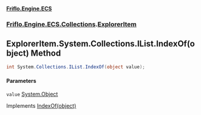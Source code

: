 #### [Friflo.Engine.ECS](index.md#'index')
### [Friflo.Engine.ECS.Collections](Friflo.Engine.ECS.Collections.md#'Friflo.Engine.ECS.Collections').[ExplorerItem](ExplorerItem.md#'Friflo.Engine.ECS.Collections.ExplorerItem')

## ExplorerItem.System.Collections.IList.IndexOf(object) Method

```csharp
int System.Collections.IList.IndexOf(object value);
```
#### Parameters

<a name='Friflo.Engine.ECS.Collections.ExplorerItem.System.Collections.IList.IndexOf(object).value'></a>

`value` [System.Object](https://docs.microsoft.com/en-us/dotnet/api/System.Object#'System.Object')

Implements [IndexOf(object)](https://docs.microsoft.com/en-us/dotnet/api/System.Collections.IList.IndexOf#System_Collections_IList_IndexOf_System_Object_#'System.Collections.IList.IndexOf(System.Object)')